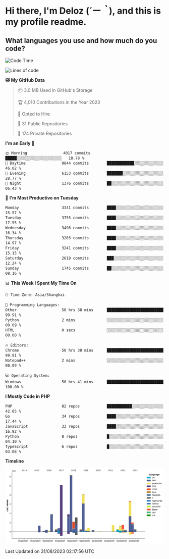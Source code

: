 # **Hi there, I'm Deloz (*´ー｀*), and this is my profile readme.**

## **What languages you use and how much do you code?**

<!--START_SECTION:waka-->
![Code Time](http://img.shields.io/badge/Code%20Time-2%2C262%20hrs%2055%20mins-blue)

![Lines of code](https://img.shields.io/badge/From%20Hello%20World%20I%27ve%20Written-31.5%20million%20lines%20of%20code-blue)

**🐱 My GitHub Data** 

> 📦 3.0 MB Used in GitHub's Storage 
 > 
> 🏆 4,010 Contributions in the Year 2023
 > 
> 💼 Opted to Hire
 > 
> 📜 31 Public Repositories 
 > 
> 🔑 174 Private Repositories 
 > 
**I'm an Early 🐤** 

```text
🌞 Morning                4017 commits        █████░░░░░░░░░░░░░░░░░░░░   18.78 % 
🌆 Daytime                9844 commits        ████████████░░░░░░░░░░░░░   46.02 % 
🌃 Evening                6153 commits        ███████░░░░░░░░░░░░░░░░░░   28.77 % 
🌙 Night                  1376 commits        ██░░░░░░░░░░░░░░░░░░░░░░░   06.43 % 
```
📅 **I'm Most Productive on Tuesday** 

```text
Monday                   3331 commits        ████░░░░░░░░░░░░░░░░░░░░░   15.57 % 
Tuesday                  3755 commits        ████░░░░░░░░░░░░░░░░░░░░░   17.55 % 
Wednesday                3496 commits        ████░░░░░░░░░░░░░░░░░░░░░   16.34 % 
Thursday                 3203 commits        ████░░░░░░░░░░░░░░░░░░░░░   14.97 % 
Friday                   3241 commits        ████░░░░░░░░░░░░░░░░░░░░░   15.15 % 
Saturday                 2619 commits        ███░░░░░░░░░░░░░░░░░░░░░░   12.24 % 
Sunday                   1745 commits        ██░░░░░░░░░░░░░░░░░░░░░░░   08.16 % 
```


📊 **This Week I Spent My Time On** 

```text
🕑︎ Time Zone: Asia/Shanghai

💬 Programming Languages: 
Other                    50 hrs 38 mins      █████████████████████████   99.91 % 
Python                   2 mins              ░░░░░░░░░░░░░░░░░░░░░░░░░   00.09 % 
HTML                     0 secs              ░░░░░░░░░░░░░░░░░░░░░░░░░   00.00 % 

🔥 Editors: 
Chrome                   50 hrs 38 mins      █████████████████████████   99.91 % 
Notepad++                2 mins              ░░░░░░░░░░░░░░░░░░░░░░░░░   00.09 % 

💻 Operating System: 
Windows                  50 hrs 41 mins      █████████████████████████   100.00 % 
```

**I Mostly Code in PHP** 

```text
PHP                      82 repos            ███████████░░░░░░░░░░░░░░   42.05 % 
Go                       34 repos            ████░░░░░░░░░░░░░░░░░░░░░   17.44 % 
JavaScript               33 repos            ████░░░░░░░░░░░░░░░░░░░░░   16.92 % 
Python                   8 repos             █░░░░░░░░░░░░░░░░░░░░░░░░   04.10 % 
TypeScript               6 repos             █░░░░░░░░░░░░░░░░░░░░░░░░   03.08 % 
```



**Timeline**

![Lines of Code chart](https://raw.githubusercontent.com/deloz/deloz/main/assets/bar_graph.png)


 Last Updated on 31/08/2023 02:17:56 UTC
<!--END_SECTION:waka-->
